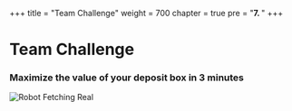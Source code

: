 +++
title = "Team Challenge"
weight = 700
chapter = true
pre = "<b>7. </b>"
+++

# Team Challenge

### Maximize the value of your deposit box in 3 minutes

![Robot Fetching Real](/robot-fetch-real.gif?classes=border)
